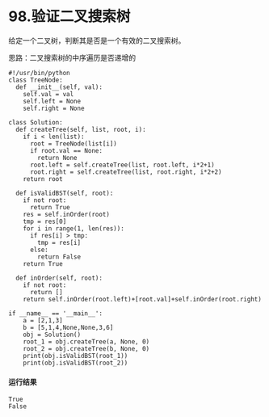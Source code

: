 # 98.验证二叉搜索树

给定一个二叉树，判断其是否是一个有效的二叉搜索树。

思路：二叉搜索树的中序遍历是否递增的

    #!/usr/bin/python
    class TreeNode:
      def __init__(self, val):
        self.val = val
        self.left = None
        self.right = None

    class Solution:
      def createTree(self, list, root, i):
        if i < len(list):
          root = TreeNode(list[i])
          if root.val == None:
            return None
          root.left = self.createTree(list, root.left, i*2+1)
          root.right = self.createTree(list, root.right, i*2+2)
        return root

      def isValidBST(self, root):
        if not root:
          return True
        res = self.inOrder(root)
        tmp = res[0]
        for i in range(1, len(res)):
          if res[i] > tmp:
            tmp = res[i]
          else:
            return False
        return True

      def inOrder(self, root):
        if not root:
          return []
        return self.inOrder(root.left)+[root.val]+self.inOrder(root.right)

    if __name__ == '__main__':
        a = [2,1,3]
        b = [5,1,4,None,None,3,6]
        obj = Solution()
        root_1 = obj.createTree(a, None, 0)
        root_2 = obj.createTree(b, None, 0)
        print(obj.isValidBST(root_1))
        print(obj.isValidBST(root_2))

#### 运行结果
    True
    False
